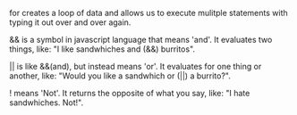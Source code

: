 for
	creates a loop of data and allows us to execute mulitple statements with typing it out over and over again.

&&
	is a symbol in javascript language that means 'and'. It evaluates two things, like: "I like sandwhiches and (&&) burritos".

||
	is like &&(and), but instead means 'or'. It evaluates for one thing or another, like: "Would you like a sandwhich or (||) a burrito?".

!
	means 'Not'. It returns the opposite of what you say, like: "I hate sandwhiches. Not!".